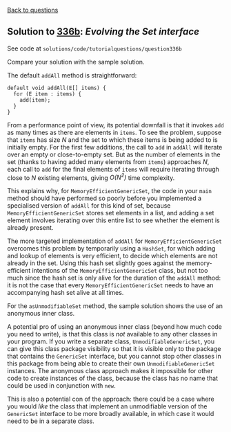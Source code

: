[Back to questions](../README.md)

## Solution to [336b](../questions/336b.md): *Evolving the Set interface*

See code at `solutions/code/tutorialquestions/question336b`

Compare your solution with the sample solution.

The default `addAll` method is straightforward:

    default void addAll(E[] items) {
      for (E item : items) {
        add(item);
      }
    }

From a performance point of view, its potential downfall is that it invokes `add` as many times as there are elements in `items`.  To see the problem, suppose that `items` has size *N* and the set to which these items is being added to is initially empty.  For the first few additions, the call to `add` in `addAll` will iterate over an empty or close-to-empty set.  But as the number of elements in the set (thanks to having added many elements from `items`) approaches *N*, each call to `add` for the final elements of `items` will require iterating through close to *N* existing elements, giving *O(N<sup>2</sup>)* time complexity.

This explains why, for `MemoryEfficientGenericSet`, the code in your `main` method should have performed so poorly before you implemented a specialised version of `addAll` for this kind of set, because `MemoryEfficientGenericSet` stores set elements in a list, and adding a set element involves iterating over this entire list to see whether the element is already present.

The more targeted implementation of `addAll` for `MemoryEfficientGenericSet` overcomes this problem by temporarily using a `HashSet`, for which adding and lookup of elements is very efficient, to decide which elements are not already in the set.  Using this hash set slightly goes against the memory-efficient intentions of the `MemoryEfficientGenericSet` class, but not too much since the hash set is only alive for the duration of the `addAll` method: it is not the case that every `MemoryEfficientGenericSet` needs to have an accompanying hash set alive at all times.

For the `asUnmodifiableSet` method, the sample solution shows the use of an anonymous inner class.  

A potential pro of using an anonymous inner class (beyond how much code you need to write), is that this class is *not* available to any other classes in your program.  If you write a separate class, `UnmodifiableGenericSet`, you can give this class package visibility so that it is visible only to the package that contains the `GenericSet` interface, but you cannot stop other classes in this package from being able to create their own `UnmodifiableGenericSet` instances.  The anonymous class approach makes it impossible for other code to create instances of the class, because the class has no name that could be used in conjunction with `new`.

This is also a potential con of the approach: there could be a case where you would *like* the class that implement an unmodifiable version of the `GenericSet` interface to be more broadly available, in which case it would need to be in a separate class.